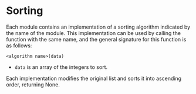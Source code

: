 Sorting
=======

Each module contains an implementation of a sorting algorithm indicated by the name of the module. This implementation can be used by calling the function with the same name, and the general signature for this function is as follows:

`<algorithm name>(data)`

* `data` is an array of the integers to sort.

Each implementation modifies the original list and sorts it into ascending order, returning None.